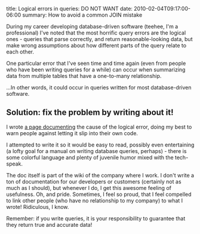 title: Logical errors in queries: DO NOT WANT
date: 2010-02-04T09:17:00-06:00
summary: How to avoid a common JOIN mistake

During my career developing database-driven software (teehee, I'm a professional) I've noted that the most horrific query errors are the logical ones - queries that parse correctly, and return reasonable-looking data, but make wrong assumptions about how different parts of the query relate to each other.

One particular error that I've seen time and time again (even from people who have been writing queries for a while) can occur when summarizing data from multiple tables that have a one-to-many relationship.

...In other words, it could occur in queries written for most database-driven software.

## Solution: fix the problem by writing about it!

I wrote [a page documenting](http://wikido.isoftdata.com/index.php/The_GROUPing_pitfall) the cause of the logical error, doing my best to warn people against letting it slip into their own code.

I attempted to write it so it would be easy to read, possibly even entertaining (a lofty goal for a manual on writing database queries, perhaps) - there is some colorful language and plenty of juvenile humor mixed with the tech-speak.

The doc itself is part of the wiki of the company where I work.  I don't write a ton of documentation for our developers or customers (certainly not as much as I should), but whenever I do, I get this awesome feeling of usefulness.  Oh, and pride.  Sometimes, I feel so proud, that I feel compelled to link other people (who have no relationship to my company) to what I wrote!  Ridiculous, I know.

Remember: if you write queries, it is your responsibility to guarantee that they return true and accurate data!

